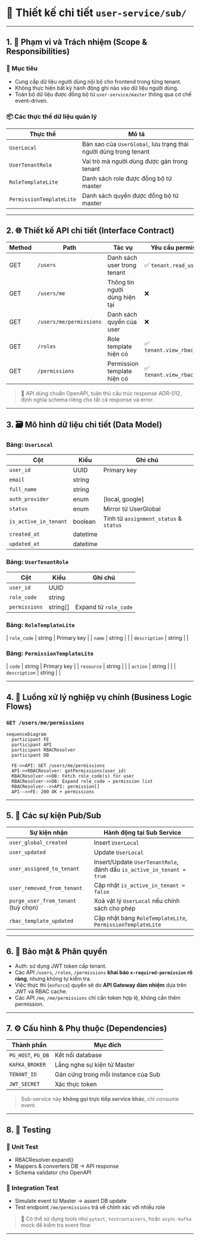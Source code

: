 # 📘 Thiết kế chi tiết `user-service/sub/`

---

## 1. 🧭 Phạm vi và Trách nhiệm (Scope & Responsibilities)

### 🎯 Mục tiêu
- Cung cấp dữ liệu người dùng nội bộ cho frontend trong từng tenant.
- Không thực hiện bất kỳ hành động ghi nào vào dữ liệu người dùng.
- Toàn bộ dữ liệu được đồng bộ từ `user-service/master` thông qua cơ chế event-driven.

### 📦 Các thực thể dữ liệu quản lý
| Thực thể              | Mô tả                                                                 |
|-----------------------|----------------------------------------------------------------------|
| `UserLocal`           | Bản sao của `UserGlobal`, lưu trạng thái người dùng trong tenant     |
| `UserTenantRole`      | Vai trò mà người dùng được gán trong tenant                         |
| `RoleTemplateLite`    | Danh sách role được đồng bộ từ master                                |
| `PermissionTemplateLite` | Danh sách quyền được đồng bộ từ master                           |

---

## 2. 🌐 Thiết kế API chi tiết (Interface Contract)

| Method | Path                     | Tác vụ                        | Yêu cầu permission             |
|--------|--------------------------|-------------------------------|-------------------------------|
| GET    | `/users`                 | Danh sách user trong tenant   | ✅ `tenant.read_users`         |
| GET    | `/users/me`              | Thông tin người dùng hiện tại | ❌                             |
| GET    | `/users/me/permissions`  | Danh sách quyền của user      | ❌                             |
| GET    | `/roles`                 | Role template hiện có         | ✅ `tenant.view_rbac_config`   |
| GET    | `/permissions`           | Permission template hiện có   | ✅ `tenant.view_rbac_config`   |

> 🔧 API dùng chuẩn OpenAPI, tuân thủ cấu trúc response ADR-012, định nghĩa schema riêng cho tất cả response và error.

---

## 3. 🗃️ Mô hình dữ liệu chi tiết (Data Model)

### Bảng: `UserLocal`
| Cột                 | Kiểu     | Ghi chú                                |
|---------------------|----------|----------------------------------------|
| `user_id`           | UUID     | Primary key                            |
| `email`             | string   |                                        |
| `full_name`         | string   |                                        |
| `auth_provider`     | enum     | [local, google]                        |
| `status`            | enum     | Mirror từ UserGlobal                   |
| `is_active_in_tenant` | boolean | Tính từ `assignment_status` & `status`|
| `created_at`        | datetime |                                        |
| `updated_at`        | datetime |                                        |

### Bảng: `UserTenantRole`
| Cột           | Kiểu     | Ghi chú                         |
|---------------|----------|---------------------------------|
| `user_id`     | UUID     |                                 |
| `role_code`   | string   |                                 |
| `permissions` | string[] | Expand từ `role_code`           |

### Bảng: `RoleTemplateLite`
| `role_code`   | string | Primary key |
| `name`        | string |             |
| `description` | string |             |

### Bảng: `PermissionTemplateLite`
| `code`        | string | Primary key |
| `resource`    | string |             |
| `action`      | string |             |
| `description` | string |             |

---

## 4. 🔄 Luồng xử lý nghiệp vụ chính (Business Logic Flows)

### `GET /users/me/permissions`
```mermaid
sequenceDiagram
  participant FE
  participant API
  participant RBACResolver
  participant DB

  FE->>API: GET /users/me/permissions
  API->>RBACResolver: getPermissions(user_id)
  RBACResolver->>DB: Fetch role_code(s) for user
  RBACResolver->>DB: Expand role_code → permission list
  RBACResolver-->>API: permission[]
  API-->>FE: 200 OK + permissions
```

---

## 5. 📣 Các sự kiện Pub/Sub

| Sự kiện nhận                        | Hành động tại Sub Service                                             |
| ----------------------------------- | --------------------------------------------------------------------- |
| `user_global_created`               | Insert `UserLocal`                                                    |
| `user_updated`                      | Update `UserLocal`                                                    |
| `user_assigned_to_tenant`           | Insert/Update `UserTenantRole`, đánh dấu `is_active_in_tenant = true` |
| `user_removed_from_tenant`          | Cập nhật `is_active_in_tenant = false`                                |
| `purge_user_from_tenant` (tuỳ chọn) | Xoá vật lý `UserLocal` nếu chính sách cho phép                        |
| `rbac_template_updated`             | Cập nhật bảng `RoleTemplateLite`, `PermissionTemplateLite`            |

---

## 6. 🔐 Bảo mật & Phân quyền

* Auth: sử dụng JWT token cấp tenant.
* Các API `/users`, `/roles`, `/permissions` **khai báo `x-required-permission` rõ ràng**, nhưng không tự kiểm tra.
* Việc thực thi (`enforce`) quyền sẽ do **API Gateway đảm nhiệm** dựa trên JWT và RBAC cache.
* Các API `/me`, `/me/permissions` chỉ cần token hợp lệ, không cần thêm permission.

---

## 7. ⚙️ Cấu hình & Phụ thuộc (Dependencies)

| Thành phần         | Mục đích                            |
| ------------------ | ----------------------------------- |
| `PG_HOST`, `PG_DB` | Kết nối database                    |
| `KAFKA_BROKER`     | Lắng nghe sự kiện từ Master         |
| `TENANT_ID`        | Gán cứng trong mỗi instance của Sub |
| `JWT_SECRET`       | Xác thực token                      |

> Sub-service này **không gọi trực tiếp service khác**, chỉ consume event.

---

## 8. 🧪 Testing

### 🔹 Unit Test

* RBACResolver.expand()
* Mappers & converters DB → API response
* Schema validator cho OpenAPI

### 🔹 Integration Test

* Simulate event từ Master → assert DB update
* Test endpoint `/me/permissions` trả về chính xác với nhiều role

> 🧪 Có thể sử dụng tools như `pytest`, `testcontainers`, hoặc `async-kafka` mock để kiểm tra event flow

---
